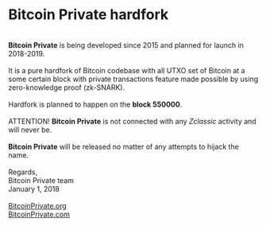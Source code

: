 # Bitcoin Private hardfork
<br>
<b>Bitcoin Private</b> is being developed since 2015 and planned for launch in 2018-2019.<br>
<br>
It is a pure hardfork of Bitcoin codebase with all UTXO set of Bitcoin at a some certain block with private transactions feature made possible by using zero-knowledge proof (zk-SNARK).<br>
<br>
Hardfork is planned to happen on the <b>block 550000</b>.<br>
<br>
ATTENTION! <b>Bitcoin Private</b> is not connected with any <i>Zclassic</i> activity and will never be.<br>
<br>
<b>Bitcoin Private</b> will be released no matter of any attempts to hijack the name.<br>
<br>
Regards,<br>
Bitcoin Private team<br>
January 1, 2018<br>
<br>
<a href="https://bitcoinprivate.org">BitcoinPrivate.org</a><br>
<a href="https://bitcoinprivate.com">BitcoinPrivate.com</a>

